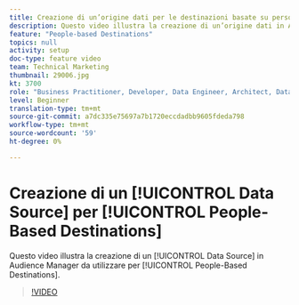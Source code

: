 ```yaml
---
title: Creazione di un’origine dati per le destinazioni basate su persone
description: Questo video illustra la creazione di un’origine dati in Audience Manager da utilizzare per le destinazioni basate su persone.
feature: "People-based Destinations"
topics: null
activity: setup
doc-type: feature video
team: Technical Marketing
thumbnail: 29006.jpg
kt: 3700
role: "Business Practitioner, Developer, Data Engineer, Architect, Data Architect, Administrator, Leader"
level: Beginner
translation-type: tm+mt
source-git-commit: a7dc335e75697a7b1720eccdadbb9605fdeda798
workflow-type: tm+mt
source-wordcount: '59'
ht-degree: 0%

---
```



# Creazione di un [!UICONTROL Data Source] per [!UICONTROL People-Based Destinations]

Questo video illustra la creazione di un [!UICONTROL Data Source] in Audience Manager da utilizzare per [!UICONTROL People-Based Destinations].

>[!VIDEO](https://video.tv.adobe.com/v/29006/?quality=12)
